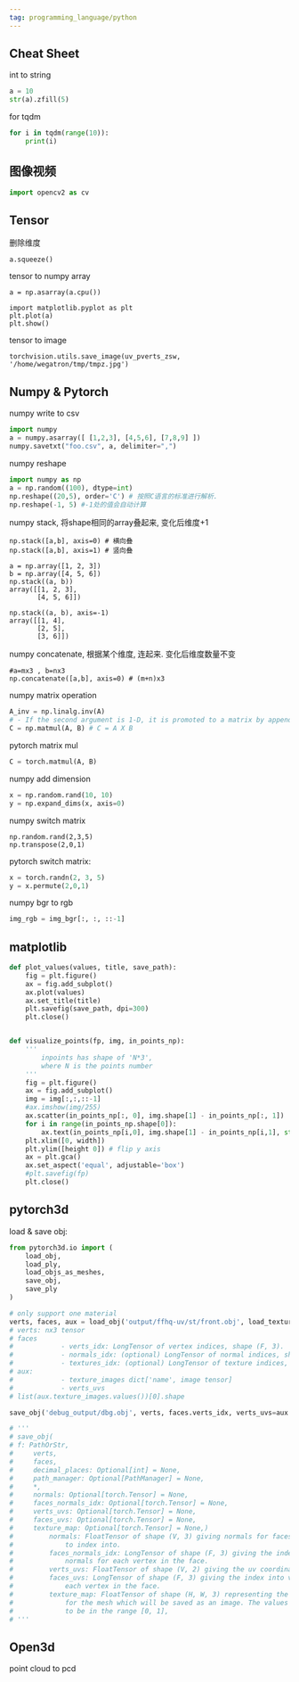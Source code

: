 ```yaml
---
tag: programming_language/python
---
```

## Cheat Sheet

int to string

```python
a = 10
str(a).zfill(5)
```

for tqdm
```python
for i in tqdm(range(10)):
	print(i)
```

## 图像视频

```python
import opencv2 as cv
```

## Tensor

删除维度
```
a.squeeze()
```

tensor to numpy array
```
a = np.asarray(a.cpu())

import matplotlib.pyplot as plt
plt.plot(a)
plt.show()
```

tensor to image
```
torchvision.utils.save_image(uv_pverts_zsw, '/home/wegatron/tmp/tmpz.jpg')
```

## Numpy & Pytorch

numpy write to csv

```python
import numpy
a = numpy.asarray([ [1,2,3], [4,5,6], [7,8,9] ])
numpy.savetxt("foo.csv", a, delimiter=",")
```

numpy reshape
```python
import numpy as np
a = np.random((100), dtype=int)
np.reshape((20,5), order='C') # 按照C语言的标准进行解析.
np.reshape(-1, 5) #-1处的值会自动计算
```

numpy stack, 将shape相同的array叠起来, 变化后维度+1
```
np.stack([a,b], axis=0) # 横向叠
np.stack([a,b], axis=1) # 竖向叠

a = np.array([1, 2, 3])
b = np.array([4, 5, 6])
np.stack((a, b))
array([[1, 2, 3],
       [4, 5, 6]])

np.stack((a, b), axis=-1)
array([[1, 4],
       [2, 5],
       [3, 6]])
```

numpy concatenate, 根据某个维度, 连起来. 变化后维度数量不变
```
#a=mx3 , b=nx3 
np.concatenate([a,b], axis=0) # (m+n)x3
```

numpy matrix operation

```python
A_inv = np.linalg.inv(A)
# - If the second argument is 1-D, it is promoted to a matrix by appending a 1 to its dimensions. After matrix multiplication the appended 1 is removed.
C = np.matmul(A, B) # C = A X B
```

pytorch matrix mul
```python
C = torch.matmul(A, B)
```

numpy add dimension

```python
x = np.random.rand(10, 10)
y = np.expand_dims(x, axis=0)
```

numpy switch matrix

```
np.random.rand(2,3,5)
np.transpose(2,0,1)
```

pytorch switch matrix:
```python
x = torch.randn(2, 3, 5) 
y = x.permute(2,0,1)
```

numpy bgr to rgb

```python
img_rgb = img_bgr[:, :, ::-1]
```

## matplotlib

```python
def plot_values(values, title, save_path):
    fig = plt.figure()
    ax = fig.add_subplot()
    ax.plot(values)
    ax.set_title(title)
    plt.savefig(save_path, dpi=300)
    plt.close()


def visualize_points(fp, img, in_points_np):
    '''
        inpoints has shape of 'N*3',
        where N is the points number
    '''
    fig = plt.figure()
    ax = fig.add_subplot()
    img = img[:,:,::-1]
    #ax.imshow(img/255)
    ax.scatter(in_points_np[:, 0], img.shape[1] - in_points_np[:, 1])
    for i in range(in_points_np.shape[0]):
        ax.text(in_points_np[i,0], img.shape[1] - in_points_np[i,1], str(i), color='red')
	plt.xlim([0, width])
	plt.ylim([height 0]) # flip y axis
	ax = plt.gca()
	ax.set_aspect('equal', adjustable='box')
    #plt.savefig(fp)
    plt.close()
```


## pytorch3d

load & save obj:
```python
from pytorch3d.io import (
    load_obj,
    load_ply,
    load_objs_as_meshes,
    save_obj,
    save_ply
)

# only support one material
verts, faces, aux = load_obj('output/ffhq-uv/st/front.obj', load_textures=True, device='cuda')
# verts: nx3 tensor
# faces
#            - verts_idx: LongTensor of vertex indices, shape (F, 3).
#            - normals_idx: (optional) LongTensor of normal indices, shape (F, 3).
#            - textures_idx: (optional) LongTensor of texture indices, shape (F, 3).
# aux:
#            - texture_images dict['name', image tensor]
#            - verts_uvs
# list(aux.texture_images.values())[0].shape

save_obj('debug_output/dbg.obj', verts, faces.verts_idx, verts_uvs=aux.verts_uvs, faces_uvs=faces.textures_idx, texture_map=list(aux.texture_images.values())[0])

# '''
# save_obj(
# f: PathOrStr,
#     verts,
#     faces,
#     decimal_places: Optional[int] = None,
#     path_manager: Optional[PathManager] = None,
#     *,
#     normals: Optional[torch.Tensor] = None,
#     faces_normals_idx: Optional[torch.Tensor] = None,
#     verts_uvs: Optional[torch.Tensor] = None,
#     faces_uvs: Optional[torch.Tensor] = None,
#     texture_map: Optional[torch.Tensor] = None,)
#         normals: FloatTensor of shape (V, 3) giving normals for faces_normals_idx
#             to index into.
#         faces_normals_idx: LongTensor of shape (F, 3) giving the index into
#             normals for each vertex in the face.
#         verts_uvs: FloatTensor of shape (V, 2) giving the uv coordinate per vertex.
#         faces_uvs: LongTensor of shape (F, 3) giving the index into verts_uvs for
#             each vertex in the face.
#         texture_map: FloatTensor of shape (H, W, 3) representing the texture map
#             for the mesh which will be saved as an image. The values are expected
#             to be in the range [0, 1],
# '''
```
## Open3d

point cloud to pcd

```python

```